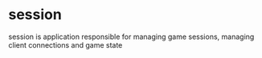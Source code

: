 # session

session is application responsible for managing game sessions, managing client connections and game state